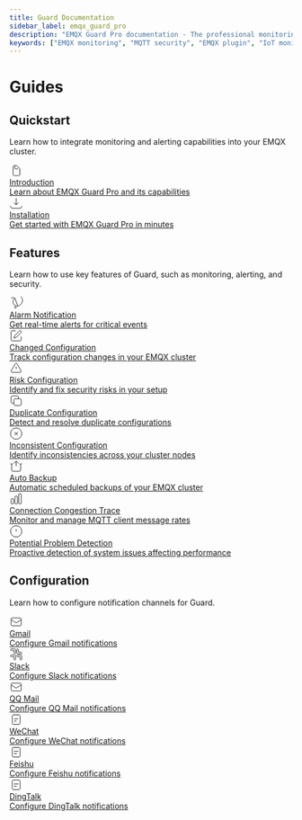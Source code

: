 ```yaml
---
title: Guard Documentation
sidebar_label: emqx_guard_pro
description: "EMQX Guard Pro documentation - The professional monitoring and alerting solution for EMQX clusters."
keywords: ["EMQX monitoring", "MQTT security", "EMQX plugin", "IoT monitoring", "MQTT broker security", "MQTT performance", "EMQX alerts", "MQTT monitoring tool", "EMQX cluster management"]
---
```


# Guides

## Quickstart
Learn how to integrate monitoring and alerting capabilities into your EMQX cluster.

<div className="section-content">
  <a className="homepage-card" href="/EMQX-Guard-Pro/introduction">
    <div className="icon">
      <svg width="24" height="24" viewBox="0 0 24 24" fill="none" xmlns="http://www.w3.org/2000/svg">
        <path d="M9.5 3V7.4C9.5 7.96005 9.5 8.24008 9.59798 8.45399C9.68405 8.64215 9.82785 8.78595 10.016 8.87202C10.2299 8.97 10.5099 8.97 11.07 8.97H15.5M15.5 21H8.5C7.39543 21 6.5 20.1046 6.5 19V5C6.5 3.89543 7.39543 3 8.5 3H12.3787C12.7765 3 13.158 3.15804 13.439 3.43934L18.0607 8.06066C18.342 8.34197 18.5 8.72349 18.5 9.12132V19C18.5 20.1046 17.6046 21 16.5 21Z" stroke="currentColor" strokeWidth="2" strokeLinecap="round" strokeLinejoin="round"/>
      </svg>
    </div>
    <div className="card-content">
      <div className="title">Introduction</div>
      <div className="description">
        Learn about EMQX Guard Pro and its capabilities
      </div>
    </div>
  </a>
  <a className="homepage-card" href="/EMQX-Guard-Pro/installation">
    <div className="icon">
      <svg width="24" height="24" viewBox="0 0 24 24" fill="none" xmlns="http://www.w3.org/2000/svg">
        <path d="M12 15V3M12 15L8 11M12 15L16 11M2 17L2.621 19.485C2.72915 19.9177 2.97882 20.3018 3.33033 20.5763C3.68184 20.8508 4.11501 20.9999 4.561 21H19.439C19.885 20.9999 20.3182 20.8508 20.6697 20.5763C21.0212 20.3018 21.2708 19.9177 21.379 19.485L22 17" stroke="currentColor" strokeWidth="2" strokeLinecap="round" strokeLinejoin="round"/>
      </svg>
    </div>
    <div className="card-content">
      <div className="title">Installation</div>
      <div className="description">
        Get started with EMQX Guard Pro in minutes
      </div>
    </div>
  </a>
</div>

## Features
Learn how to use key features of Guard, such as monitoring, alerting, and security.

<div className="section-content">
  <a className="homepage-card" href="/EMQX-Guard-Pro/features/alarm">
    <div className="icon">
      <svg width="24" height="24" viewBox="0 0 24 24" fill="none" xmlns="http://www.w3.org/2000/svg">
        <path d="M14.857 17.082C16.7202 16.8614 18.4667 16.0334 19.8992 14.6992C21.3317 13.3649 22.3858 11.6108 22.9054 9.66509C23.425 7.71934 23.3831 5.66055 22.7848 3.73665C22.1865 1.81275 21.0605 0.0981675 19.5 -1.04907e-06M14.857 17.082C13.1434 17.2821 11.4179 16.9081 9.95834 16.0166C8.49879 15.1252 7.38558 13.7696 6.80444 12.1498C6.2233 10.53 6.20772 8.74908 6.75946 7.11803C7.3112 5.48697 8.39668 4.10886 9.83939 3.1892M14.857 17.082L9.83939 3.1892M9.83939 3.1892C8.81171 2.61056 7.67737 2.26942 6.51887 2.19436C5.36037 2.1193 4.20447 2.31192 3.12 2.76001M10.5 21C9.67157 21 9 20.3284 9 19.5C9 18.6716 9.67157 18 10.5 18C11.3284 18 12 18.6716 12 19.5C12 20.3284 11.3284 21 10.5 21Z" stroke="currentColor" strokeWidth="2" strokeLinecap="round" strokeLinejoin="round"/>
      </svg>
    </div>
    <div className="card-content">
      <div className="title">Alarm Notification</div>
      <div className="description">
        Get real-time alerts for critical events
      </div>
    </div>
  </a>

  <a className="homepage-card" href="/EMQX-Guard-Pro/features/changed_configuration">
    <div className="icon">
      <svg width="24" height="24" viewBox="0 0 24 24" fill="none" xmlns="http://www.w3.org/2000/svg">
        <path d="M11 3H5C3.89543 3 3 3.89543 3 5V19C3 20.1046 3.89543 21 5 21H19C20.1046 21 21 20.1046 21 19V13" stroke="currentColor" strokeWidth="2" strokeLinecap="round" strokeLinejoin="round"/>
        <path d="M9.5 11.5L17.5 3.5C18.3284 2.67157 19.6716 2.67157 20.5 3.5C21.3284 4.32843 21.3284 5.67157 20.5 6.5L12.5 14.5L8 16L9.5 11.5Z" stroke="currentColor" strokeWidth="2" strokeLinecap="round" strokeLinejoin="round"/>
      </svg>
    </div>
    <div className="card-content">
      <div className="title">Changed Configuration</div>
      <div className="description">
        Track configuration changes in your EMQX cluster
      </div>
    </div>
  </a>

  <a className="homepage-card" href="/EMQX-Guard-Pro/features/risk_configuration">
    <div className="icon">
      <svg width="24" height="24" viewBox="0 0 24 24" fill="none" xmlns="http://www.w3.org/2000/svg">
        <path d="M12 9V13M12 17H12.01M5.07183 19H18.9282C20.4678 19 21.4301 17.3333 20.6603 16L13.7321 4C12.9623 2.66667 11.0378 2.66667 10.268 4L3.33978 16C2.56998 17.3333 3.53223 19 5.07183 19Z" stroke="currentColor" strokeWidth="2" strokeLinecap="round" strokeLinejoin="round"/>
      </svg>
    </div>
    <div className="card-content">
      <div className="title">Risk Configuration</div>
      <div className="description">
        Identify and fix security risks in your setup
      </div>
    </div>
  </a>

  <a className="homepage-card" href="/EMQX-Guard-Pro/features/duplicate_configuration">
    <div className="icon">
      <svg width="24" height="24" viewBox="0 0 24 24" fill="none" xmlns="http://www.w3.org/2000/svg">
        <path d="M16 8V5C16 3.89543 15.1046 3 14 3H5C3.89543 3 3 3.89543 3 5V14C3 15.1046 3.89543 16 5 16H8M10 20H19C20.1046 20 21 19.1046 21 18V10C21 8.89543 20.1046 8 19 8H10C8.89543 8 8 8.89543 8 10V18C8 19.1046 8.89543 20 10 20Z" stroke="currentColor" strokeWidth="2" strokeLinecap="round" strokeLinejoin="round"/>
      </svg>
    </div>
    <div className="card-content">
      <div className="title">Duplicate Configuration</div>
      <div className="description">
        Detect and resolve duplicate configurations
      </div>
    </div>
  </a>

  <a className="homepage-card" href="/EMQX-Guard-Pro/features/inconsistent_configuration">
    <div className="icon">
      <svg width="24" height="24" viewBox="0 0 24 24" fill="none" xmlns="http://www.w3.org/2000/svg">
        <path d="M9.17157 14.8284L12 12M12 12L14.8284 9.17157M12 12L9.17157 9.17157M12 12L14.8284 14.8284M12 22C17.5228 22 22 17.5228 22 12C22 6.47715 17.5228 2 12 2C6.47715 2 2 6.47715 2 12C2 17.5228 6.47715 22 12 22Z" stroke="currentColor" strokeWidth="2" strokeLinecap="round" strokeLinejoin="round"/>
      </svg>
    </div>
    <div className="card-content">
      <div className="title">Inconsistent Configuration</div>
      <div className="description">
        Identify inconsistencies across your cluster nodes
      </div>
    </div>
  </a>

  <a className="homepage-card" href="/EMQX-Guard-Pro/features/auto_backup">
    <div className="icon">
      <svg width="24" height="24" viewBox="0 0 24 24" fill="none" xmlns="http://www.w3.org/2000/svg">
        <path d="M4 9V19C4 20.1046 4.89543 21 6 21H18C19.1046 21 20 20.1046 20 19V9M4 9L2 7M4 9L6 7M20 9L18 7M20 9L22 7M12 12V3M12 3L8 7M12 3L16 7" stroke="currentColor" strokeWidth="2" strokeLinecap="round" strokeLinejoin="round"/>
      </svg>
    </div>
    <div className="card-content">
      <div className="title">Auto Backup</div>
      <div className="description">
        Automatic scheduled backups of your EMQX cluster
      </div>
    </div>
  </a>

  <a className="homepage-card" href="/EMQX-Guard-Pro/features/conn_congestion_trace">
    <div className="icon">
      <svg width="24" height="24" viewBox="0 0 24 24" fill="none" xmlns="http://www.w3.org/2000/svg">
        <path d="M3 13.125C3 12.5037 3.50368 12 4.125 12H6.375C6.99632 12 7.5 12.5037 7.5 13.125V19.875C7.5 20.4963 6.99632 21 6.375 21H4.125C3.50368 21 3 20.4963 3 19.875V13.125Z" stroke="currentColor" strokeWidth="2" strokeLinecap="round" strokeLinejoin="round"/>
        <path d="M9.75 8.625C9.75 8.00368 10.2537 7.5 10.875 7.5H13.125C13.7463 7.5 14.25 8.00368 14.25 8.625V19.875C14.25 20.4963 13.7463 21 13.125 21H10.875C10.2537 21 9.75 20.4963 9.75 19.875V8.625Z" stroke="currentColor" strokeWidth="2" strokeLinecap="round" strokeLinejoin="round"/>
        <path d="M16.5 4.125C16.5 3.50368 17.0037 3 17.625 3H19.875C20.4963 3 21 3.50368 21 4.125V19.875C21 20.4963 20.4963 21 19.875 21H17.625C17.0037 21 16.5 20.4963 16.5 19.875V4.125Z" stroke="currentColor" strokeWidth="2" strokeLinecap="round" strokeLinejoin="round"/>
      </svg>
    </div>
    <div className="card-content">
      <div className="title">Connection Congestion Trace</div>
      <div className="description">
        Monitor and manage MQTT client message rates
      </div>
    </div>
  </a>

  <a className="homepage-card" href="/EMQX-Guard-Pro/features/potential_problem">
    <div className="icon">
      <svg width="24" height="24" viewBox="0 0 24 24" fill="none" xmlns="http://www.w3.org/2000/svg">
        <path d="M12 8V12M12 16H12.01M22 12C22 17.5228 17.5228 22 12 22C6.47715 22 2 17.5228 2 12C2 6.47715 6.47715 2 12 2C17.5228 2 22 6.47715 22 12Z" stroke="currentColor" strokeWidth="2" strokeLinecap="round" strokeLinejoin="round"/>
      </svg>
    </div>
    <div className="card-content">
      <div className="title">Potential Problem Detection</div>
      <div className="description">
        Proactive detection of system issues affecting performance
      </div>
    </div>
  </a>
</div>

## Configuration
Learn how to configure notification channels for Guard.

<div className="section-content">
  <a className="homepage-card" href="/EMQX-Guard-Pro/configuration/Gmail">
    <div className="icon">
      <svg width="24" height="24" viewBox="0 0 24 24" fill="none" xmlns="http://www.w3.org/2000/svg">
        <path d="M3 8L10.8906 13.2604C11.5624 13.7083 12.4376 13.7083 13.1094 13.2604L21 8M5 19H19C20.1046 19 21 18.1046 21 17V7C21 5.89543 20.1046 5 19 5H5C3.89543 5 3 5.89543 3 7V17C3 18.1046 3.89543 19 5 19Z" stroke="currentColor" strokeWidth="2" strokeLinecap="round" strokeLinejoin="round"/>
      </svg>
    </div>
    <div className="card-content">
      <div className="title">Gmail</div>
      <div className="description">
        Configure Gmail notifications
      </div>
    </div>
  </a>

  <a className="homepage-card" href="/EMQX-Guard-Pro/configuration/Slack">
    <div className="icon">
      <svg width="24" height="24" viewBox="0 0 24 24" fill="none" xmlns="http://www.w3.org/2000/svg">
        <path d="M14.5 2C13.6716 2 13 2.67157 13 3.5V9.5C13 10.3284 13.6716 11 14.5 11H20.5C21.3284 11 22 10.3284 22 9.5C22 8.67157 21.3284 8 20.5 8H16V3.5C16 2.67157 15.3284 2 14.5 2Z" stroke="currentColor" strokeWidth="2" strokeLinecap="round" strokeLinejoin="round"/>
        <path d="M9.5 13C10.3284 13 11 13.6716 11 14.5V20.5C11 21.3284 10.3284 22 9.5 22C8.67157 22 8 21.3284 8 20.5V16H3.5C2.67157 16 2 15.3284 2 14.5C2 13.6716 2.67157 13 3.5 13H9.5Z" stroke="currentColor" strokeWidth="2" strokeLinecap="round" strokeLinejoin="round"/>
        <path d="M3.5 2C2.67157 2 2 2.67157 2 3.5C2 4.32843 2.67157 5 3.5 5H8V9.5C8 10.3284 8.67157 11 9.5 11C10.3284 11 11 10.3284 11 9.5V3.5C11 2.67157 10.3284 2 9.5 2H3.5Z" stroke="currentColor" strokeWidth="2" strokeLinecap="round" strokeLinejoin="round"/>
        <path d="M20.5 13H14.5C13.6716 13 13 13.6716 13 14.5C13 15.3284 13.6716 16 14.5 16H19V20.5C19 21.3284 19.6716 22 20.5 22C21.3284 22 22 21.3284 22 20.5V14.5C22 13.6716 21.3284 13 20.5 13Z" stroke="currentColor" strokeWidth="2" strokeLinecap="round" strokeLinejoin="round"/>
      </svg>
    </div>
    <div className="card-content">
      <div className="title">Slack</div>
      <div className="description">
        Configure Slack notifications
      </div>
    </div>
  </a>

  <a className="homepage-card" href="/EMQX-Guard-Pro/configuration/QQMail">
    <div className="icon">
      <svg width="24" height="24" viewBox="0 0 24 24" fill="none" xmlns="http://www.w3.org/2000/svg">
        <path d="M3 8L10.8906 13.2604C11.5624 13.7083 12.4376 13.7083 13.1094 13.2604L21 8M5 19H19C20.1046 19 21 18.1046 21 17V7C21 5.89543 20.1046 5 19 5H5C3.89543 5 3 5.89543 3 7V17C3 18.1046 3.89543 19 5 19Z" stroke="currentColor" strokeWidth="2" strokeLinecap="round" strokeLinejoin="round"/>
      </svg>
    </div>
    <div className="card-content">
      <div className="title">QQ Mail</div>
      <div className="description">
        Configure QQ Mail notifications
      </div>
    </div>
  </a>

  <a className="homepage-card" href="/EMQX-Guard-Pro/configuration/Wechat">
    <div className="icon">
      <svg width="24" height="24" viewBox="0 0 24 24" fill="none" xmlns="http://www.w3.org/2000/svg">
        <path d="M8.5 10.5H15.5M8.5 14.5H12.5M7 3.5H17C18.1046 3.5 19 4.39543 19 5.5V18.5C19 19.6046 18.1046 20.5 17 20.5H7C5.89543 20.5 5 19.6046 5 18.5V5.5C5 4.39543 5.89543 3.5 7 3.5Z" stroke="currentColor" strokeWidth="2" strokeLinecap="round" strokeLinejoin="round"/>
      </svg>
    </div>
    <div className="card-content">
      <div className="title">WeChat</div>
      <div className="description">
        Configure WeChat notifications
      </div>
    </div>
  </a>

  <a className="homepage-card" href="/EMQX-Guard-Pro/configuration/Feishu">
    <div className="icon">
      <svg width="24" height="24" viewBox="0 0 24 24" fill="none" xmlns="http://www.w3.org/2000/svg">
        <path d="M8 10.5H16M8 14.5H13M7 3.5H17C18.1046 3.5 19 4.39543 19 5.5V18.5C19 19.6046 18.1046 20.5 17 20.5H7C5.89543 20.5 5 19.6046 5 18.5V5.5C5 4.39543 5.89543 3.5 7 3.5Z" stroke="currentColor" strokeWidth="2" strokeLinecap="round" strokeLinejoin="round"/>
      </svg>
    </div>
    <div className="card-content">
      <div className="title">Feishu</div>
      <div className="description">
        Configure Feishu notifications
      </div>
    </div>
  </a>

  <a className="homepage-card" href="/EMQX-Guard-Pro/configuration/DingTalk">
    <div className="icon">
      <svg width="24" height="24" viewBox="0 0 24 24" fill="none" xmlns="http://www.w3.org/2000/svg">
        <path d="M8 10.5H16M8 14.5H13M7 3.5H17C18.1046 3.5 19 4.39543 19 5.5V18.5C19 19.6046 18.1046 20.5 17 20.5H7C5.89543 20.5 5 19.6046 5 18.5V5.5C5 4.39543 5.89543 3.5 7 3.5Z" stroke="currentColor" strokeWidth="2" strokeLinecap="round" strokeLinejoin="round"/>
      </svg>
    </div>
    <div className="card-content">
      <div className="title">DingTalk</div>
      <div className="description">
        Configure DingTalk notifications
      </div>
    </div>
  </a>
</div>

